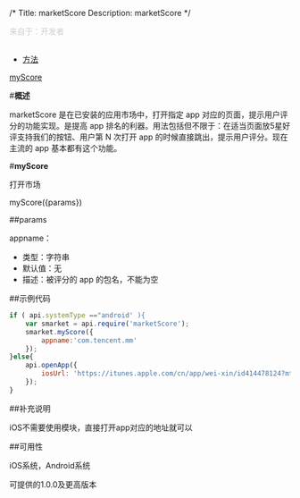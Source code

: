 /*
Title: marketScore
Description: marketScore
*/

<p style="color: #ccc;margin-bottom: 30px;">来自于：开发者</p>

<ul id="tab" class="clearfix">
	<li class="active"><a href="#method-content">方法</a></li>
</ul>
<div id="method-content">

<div class="outline">

[myScore](#myScore)

</div>

#**概述**

marketScore 是在已安装的应用市场中，打开指定 app 对应的页面，提示用户评分的功能实现。是提高 app 排名的利器。用法包括但不限于：在适当页面放5星好评支持我们的按钮、用户第 N 次打开 app 的时候直接跳出，提示用户评分。现在主流的 app 基本都有这个功能。

#**myScore**<div id="myScore"></div>

打开市场

myScore({params})

##params

appname：

- 类型：字符串
- 默认值：无
- 描述：被评分的 app 的包名，不能为空

##示例代码

```js
if ( api.systemType =="android' ){
	var smarket = api.require('marketScore');
	smarket.myScore({
        appname:'com.tencent.mm'
    });
}else{
	api.openApp({
		iosUrl: 'https://itunes.apple.com/cn/app/wei-xin/id414478124?mt=8'
	});
}
```

##补充说明

iOS不需要使用模块，直接打开app对应的地址就可以

##可用性

iOS系统，Android系统

可提供的1.0.0及更高版本